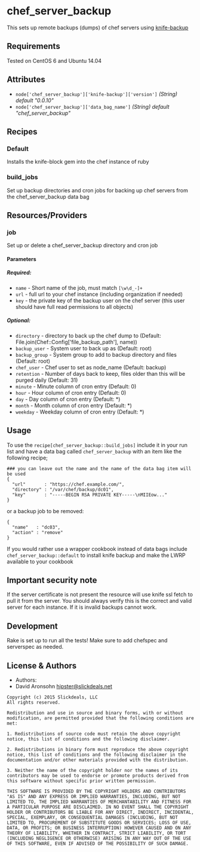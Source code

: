 # chef_server_backup

This sets up remote backups (dumps) of chef servers using [knife-backup](https://github.com/mdxp/knife-backup)

## Requirements
Tested on CentOS 6 and Ubuntu 14.04

## Attributes
* `node['chef_server_backup']['knife-backup']['version']` *(String) default "0.0.10"*
* `node['chef_server_backup']['data_bag_name']` *(String) default "chef_server_backup"*

## Recipes
### Default
Installs the knife-block gem into the chef instance of ruby

### build_jobs
Set up backup directories and cron jobs for backing up chef servers from the chef_server_backup data bag

## Resources/Providers
### job
Set up or delete a chef_server_backup directory and cron job

#### Parameters
##### Required:
* `name` - Short name of the job, must match `[\w\d_-]+`
* `url` - full url to your chef instance (including organization if needed)
* `key` - the private key of the backup user on the chef server (this user should have full read permissions to all objects)

##### Optional:
- `directory` - directory to back up the chef dump to (Default: File.join(Chef::Config['file_backup_path'], name))
- `backup_user` - System user to back up as (Default: root)
- `backup_group` - System group to add to backup directory and files (Default: root)
- `chef_user` - Chef user to set as node_name (Default: backup)
- `retention` - Number of days back to keep, files older than this will be purged daily (Default: 31)
- `minute` - Minute column of cron entry (Default: 0)
- `hour` - Hour column of cron entry (Default: 0)
- `day` - Day column of cron entry (Default: *)
- `month` - Month column of cron entry (Default: *)
- `weekday` - Weekday column of cron entry (Default: *)

## Usage
To use the `recipe[chef_server_backup::build_jobs]` include it in your run list and have a data bag called `chef_server_backup` with an item like the following recipe;

```
### you can leave out the name and the name of the data bag item will be used
{
  "url"       : "https://chef.example.com/",
  "directory" : "/var/chef/backup/dc01",
  "key"       : "-----BEGIN RSA PRIVATE KEY-----\nMIIEow..."
}
```

or a backup job to be removed:

```
{
  "name"   : "dc03",
  "action" : "remove"
}
```

If you would rather use a wrapper cookbook instead of data bags include `chef_server_backup::default` to install knife backup and make the LWRP available to your cookbook

## Important security note
If the server certificate is not present the resource will use knife ssl fetch to pull it from the server.
You should always verify this is the correct and valid server for each instance. If it is invalid backups cannot work.

## Development
Rake is set up to run all the tests! Make sure to add chefspec and serverspec as needed.

## License & Authors
- Authors:
 - David Aronsohn <hipster@slickdeals.net>

```text
Copyright (c) 2015 Slickdeals, LLC
All rights reserved.

Redistribution and use in source and binary forms, with or without modification, are permitted provided that the following conditions are met:

1. Redistributions of source code must retain the above copyright notice, this list of conditions and the following disclaimer.

2. Redistributions in binary form must reproduce the above copyright notice, this list of conditions and the following disclaimer in the documentation and/or other materials provided with the distribution.

3. Neither the name of the copyright holder nor the names of its contributors may be used to endorse or promote products derived from this software without specific prior written permission.

THIS SOFTWARE IS PROVIDED BY THE COPYRIGHT HOLDERS AND CONTRIBUTORS "AS IS" AND ANY EXPRESS OR IMPLIED WARRANTIES, INCLUDING, BUT NOT LIMITED TO, THE IMPLIED WARRANTIES OF MERCHANTABILITY AND FITNESS FOR A PARTICULAR PURPOSE ARE DISCLAIMED. IN NO EVENT SHALL THE COPYRIGHT HOLDER OR CONTRIBUTORS BE LIABLE FOR ANY DIRECT, INDIRECT, INCIDENTAL, SPECIAL, EXEMPLARY, OR CONSEQUENTIAL DAMAGES (INCLUDING, BUT NOT LIMITED TO, PROCUREMENT OF SUBSTITUTE GOODS OR SERVICES; LOSS OF USE, DATA, OR PROFITS; OR BUSINESS INTERRUPTION) HOWEVER CAUSED AND ON ANY THEORY OF LIABILITY, WHETHER IN CONTRACT, STRICT LIABILITY, OR TORT (INCLUDING NEGLIGENCE OR OTHERWISE) ARISING IN ANY WAY OUT OF THE USE OF THIS SOFTWARE, EVEN IF ADVISED OF THE POSSIBILITY OF SUCH DAMAGE.
```
